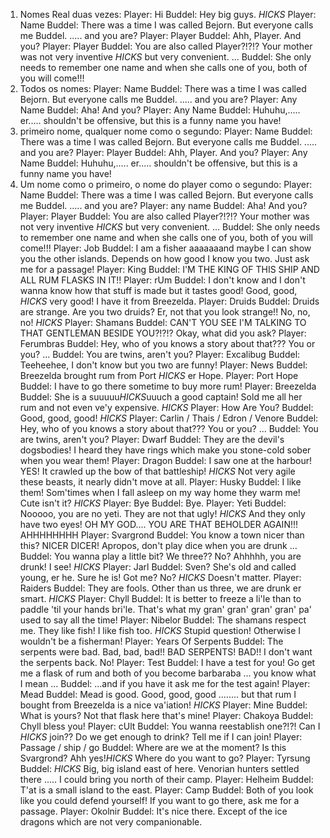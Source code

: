 1. Nomes Real duas vezes:
Player: Hi
Buddel: Hey big guys. *HICKS*
Player: Name
Buddel: There was a time I was called Bejorn. But everyone calls me Buddel. ..... and you are?
Player: Player
Buddel: Ahh, Player. And you?
Player: Player 
Buddel: You are also called Player?!?!? Your mother was not very inventive *HICKS* but very convenient. ...
Buddel: She only needs to remember one name and when she calls one of you, both of you will come!!!
2. Todos os nomes:
Player: Name
Buddel: There was a time I was called Bejorn. But everyone calls me Buddel. ..... and you are?
Player: Any Name
Buddel: Aha! And you?
Player: Any Name
Buddel: Huhuhu,..... er..... shouldn't be offensive, but this is a funny name you have!
3. primeiro nome, qualquer nome como o segundo:
Player: Name
Buddel: There was a time I was called Bejorn. But everyone calls me Buddel. ..... and you are?
Player: Player
Buddel: Ahh, Player. And you?
Player: Any Name
Buddel: Huhuhu,..... er..... shouldn't be offensive, but this is a funny name you have!
4. Um nome como o primeiro, o nome do player como o segundo:
Player: Name
Buddel: There was a time I was called Bejorn. But everyone calls me Buddel. ..... and you are?
Player: any name
Buddel: Aha! And you?
Player: Player
Buddel: You are also called Player?!?!? Your mother was not very inventive *HICKS* but very convenient. ...
Buddel: She only needs to remember one name and when she calls one of you, both of you will come!!!
Player: Job
Buddel: I am a fisher aaaaaaand maybe I can show you the other islands. Depends on how good I know you two. Just ask me for a passage!
Player: King
Buddel: I'M THE KING OF THIS SHIP AND ALL RUM FLASKS IN IT!!
Player: rUm
Buddel: I don't know and I don't wanna know how that stuff is made but it tastes good! Good, good, *HICKS* very good! I have it from Breezelda.
Player: Druids
Buddel: Druids are strange. Are you two druids? Er, not that you look strange!! No, no, no! *HICKS*
Player: Shamans
Buddel: CAN'T YOU SEE I'M TALKING TO THAT GENTLEMAN BESIDE YOU?!?!? Okay, what did you ask?
Player: Ferumbras
Buddel: Hey, who of you knows a story about that??? You or you? ...
Buddel: You are twins, aren't you?
Player: Excalibug
Buddel: Teeheehee, I don't know but you two are funny!
Player: News
Buddel: Breezelda brought rum from Port *HICKS* er Hope.
Player: Port Hope
Buddel: I have to go there sometime to buy more rum!
Player: Breezelda
Buddel: She is a suuuuu*HICKS*uuuch a good captain! Sold me all her rum and not even ve'y expensive. *HICKS*
Player: How Are You?
Buddel: Good, good, good! *HICKS*
Player: Carlin / Thais / Edron / Venore
Buddel: Hey, who of you knows a story about that??? You or you? ...
Buddel: You are twins, aren't you?
Player: Dwarf
Buddel: They are the devil's dogsbodies! I heard they have rings which make you stone-cold sober when you wear them!
Player: Dragon
Buddel: I saw one at the harbour! YES! It crawled up the bow of that battleship! *HICKS* Not very agile these beasts, it nearly didn't move at all.
Player: Husky
Buddel: I like them! Som'times when I fall asleep on my way home they warm me! Cute isn't it? *HICKS*
Player: Bye
Buddel: Bye.
Player: Yeti
Buddel: Nooooo, you are no yeti. They are not that ugly! *HICKS* And they only have two eyes! OH MY GOD.... YOU ARE THAT BEHOLDER AGAIN!!! AHHHHHHHH
Player: Svargrond
Buddel: You know a town nicer than this? NICER DICER! Apropos, don't play dice when you are drunk ...
Buddel: You wanna play a little bit? We three?? No? Ahhhhh, you are drunk! I see! *HICKS*
Player: Jarl
Buddel: Sven? She's old and called young, er he. Sure he is! Got me? No? *HICKS* Doesn't matter.
Player: Raiders
Buddel: They are fools. Other than us three, we are drunk er smart. *HICKS*
Player: Chyll
Buddel: It is better to freeze a li'le than to paddle 'til your hands bri'le. That's what my gran' gran' gran' gran' pa' used to say all the time!
Player: Nibelor
Buddel: The shamans respect me. They like fish! I like fish too. *HICKS* Stupid question! Otherwise I wouldn't be a fisherman!
Player: Years Of Serpents
Buddel: The serpents were bad. Bad, bad, bad!! BAD SERPENTS! BAD!! I don't want the serpents back. No!
Player: Test
Buddel: I have a test for you! Go get me a flask of rum and both of you become barbaraba ... you know what I mean ...
Buddel: ...and if you have it ask me for the test again!
Player: Mead
Buddel: Mead is good. Good, good, good ........ but that rum I bought from Breezelda is a nice va'iation! *HICKS*
Player: Mine
Buddel: What is yours? Not that flask here that's mine!
Player: Chakoya
Buddel: Chyll bless you!
Player: cUlt
Buddel: You wanna reestablish one?!?! Can I *HICKS* join?? Do we get enough to drink? Tell me if I can join!
Player: Passage / ship / go
Buddel: Where are we at the moment? Is this Svargrond? Ahh yes!*HICKS* Where do you want to go?
Player: Tyrsung
Buddel: *HICKS* Big, big island east of here. Venorian hunters settled there ..... I could bring you north of their camp.
Player: Helheim
Buddel: T'at is a small island to the east.
Player: Camp
Buddel: Both of you look like you could defend yourself! If you want to go there, ask me for a passage.
Player: Okolnir
Buddel: It's nice there. Except of the ice dragons which are not very companionable.